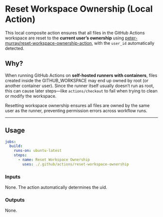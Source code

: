 # Reset Workspace Ownership (Local Action)

This local composite action ensures that all files in the GitHub Actions workspace are reset to the **current user’s ownership** using [peter-murray/reset-workspace-ownership-action](https://github.com/peter-murray/reset-workspace-ownership-action), with the `user_id` automatically detected.

## Why?

When running GitHub Actions on **self-hosted runners with containers**, files created inside the GITHUB_WORKSPACE may end up owned by root (or another container user). Since the runner itself usually doesn’t run as root, this can cause later steps—like `actions/checkout` to fail when trying to clean or modify the workspace.

Resetting workspace ownership ensures all files are owned by the same user as the runner, preventing permission errors across workflow runs.

---

## Usage

```yaml
jobs:
  build:
    runs-on: ubuntu-latest
    steps:
      - name: Reset Workspace Ownership
        uses: ./.github/actions/reset-workspace-ownership
```

### Inputs

None. The action automatically determines the uid.

### Outputs

None.
